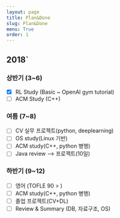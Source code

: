 ```yaml
---
layout: page
title: Plan&Done
slug: Plan&Done
menu: True
order: 1
---
```

## 2018`    
### 상반기 (3~6)   

- [x] RL Study (Basic ~ OpenAI gym tutorial)  
- [ ] ACM Study (C++)

### 여름 (7~8)  

- [ ] CV 실무 프로젝트(python, deeplearning)
- [ ] OS study(Linux 기반)
- [ ] ACM study(C++, python 병행)
- [ ] Java review --> 프로젝트(10일)  

### 하반기 (9~12)   

- [ ] 영어 (TOFLE 90 > )
- [ ] ACM study(C++, python 병행)
- [ ] 졸업 프로젝트(CV+DL)
- [ ] Review & Summary (DB, 자료구조, OS)